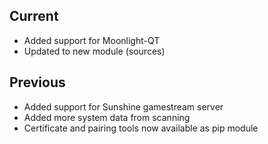 ## Current
- Added support for Moonlight-QT
- Updated to new module (sources)

## Previous
- Added support for Sunshine gamestream server
- Added more system data from scanning
- Certificate and pairing tools now available as pip module